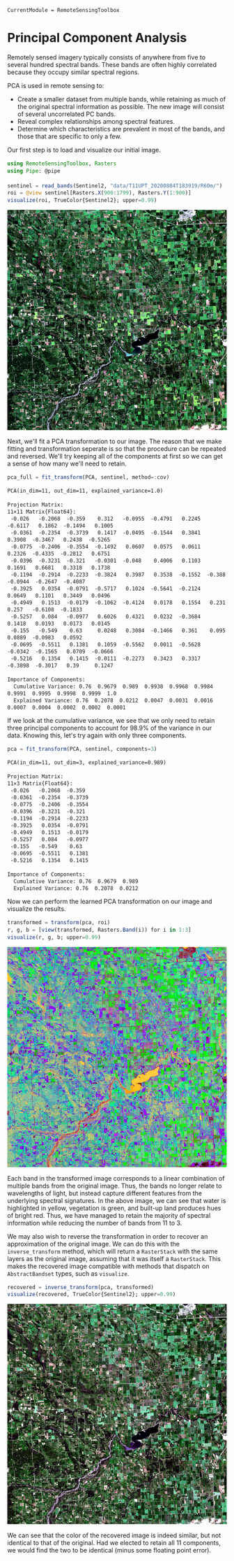 ```@meta
CurrentModule = RemoteSensingToolbox
```

# Principal Component Analysis

Remotely sensed imagery typically consists of anywhere from five to several hundred spectral bands. These bands are often highly correlated because they occupy similar spectral regions. 

PCA is used in remote sensing to:
- Create a smaller dataset from multiple bands, while retaining as much of the original spectral information as possible. The new image will consist of several uncorrelated PC bands.
- Reveal complex relationships among spectral features.
- Determine which characteristics are prevalent in most of the bands, and those that are specific to only a few.

Our first step is to load and visualize our initial image.

```julia
using RemoteSensingToolbox, Rasters
using Pipe: @pipe

sentinel = read_bands(Sentinel2, "data/T11UPT_20200804T183919/R60m/")
roi = @view sentinel[Rasters.X(900:1799), Rasters.Y(1:900)]
visualize(roi, TrueColor{Sentinel2}; upper=0.99)
```

![](figures/original.png)

Next, we'll fit a PCA transformation to our image. The reason that we make fitting and transformation seperate is so that the procedure can be repeated and reversed. We'll try keeping all of the components at first so we can get a sense of how many we'll need to retain. 

```julia
pca_full = fit_transform(PCA, sentinel, method=:cov)
```
```
PCA(in_dim=11, out_dim=11, explained_variance=1.0)

Projection Matrix:
11×11 Matrix{Float64}:
 -0.026   -0.2068  -0.359    0.312   -0.0955  -0.4791   0.2245  -0.6117   0.1862  -0.1494   0.1005
 -0.0361  -0.2354  -0.3739   0.1417  -0.0495  -0.1544   0.3841   0.3908  -0.3467   0.2438  -0.5265
 -0.0775  -0.2406  -0.3554  -0.1492   0.0607   0.0575   0.0611   0.2326  -0.4335  -0.2812   0.6751
 -0.0396  -0.3231  -0.321   -0.0301  -0.048    0.4006   0.1103   0.1691   0.6681   0.3318   0.1738
 -0.1194  -0.2914  -0.2233  -0.3824   0.3987   0.3538  -0.1552  -0.388   -0.0944  -0.2647  -0.4087
 -0.3925   0.0354  -0.0791  -0.5717   0.1024  -0.5641  -0.2124   0.0649   0.1101   0.3449   0.0496
 -0.4949   0.1513  -0.0179  -0.1062  -0.4124   0.0178   0.1554   0.231    0.257   -0.6108  -0.1833
 -0.5257   0.084   -0.0977   0.6026   0.4321   0.0232  -0.3684   0.1418   0.0193   0.0173   0.0145
 -0.155   -0.549    0.63     0.0248   0.3084  -0.1466   0.361    0.095    0.0889  -0.0983   0.0592
 -0.0695  -0.5511   0.1381   0.1059  -0.5562   0.0011  -0.5628  -0.0342  -0.1565   0.0709  -0.0666
 -0.5216   0.1354   0.1415  -0.0111  -0.2273   0.3423   0.3317  -0.3898  -0.3017   0.39     0.1247

Importance of Components:
  Cumulative Variance: 0.76  0.9679  0.989  0.9938  0.9968  0.9984  0.9991  0.9995  0.9998  0.9999  1.0
  Explained Variance: 0.76  0.2078  0.0212  0.0047  0.0031  0.0016  0.0007  0.0004  0.0002  0.0002  0.0001
```

If we look at the cumulative variance, we see that we only need to retain three principal components to account for 98.9% of the variance in our data. Knowing this, let's try again with only three components.

```julia
pca = fit_transform(PCA, sentinel, components=3)
```
```
PCA(in_dim=11, out_dim=3, explained_variance=0.989)

Projection Matrix:
11×3 Matrix{Float64}:
 -0.026   -0.2068  -0.359
 -0.0361  -0.2354  -0.3739
 -0.0775  -0.2406  -0.3554
 -0.0396  -0.3231  -0.321
 -0.1194  -0.2914  -0.2233
 -0.3925   0.0354  -0.0791
 -0.4949   0.1513  -0.0179
 -0.5257   0.084   -0.0977
 -0.155   -0.549    0.63
 -0.0695  -0.5511   0.1381
 -0.5216   0.1354   0.1415

Importance of Components:
  Cumulative Variance: 0.76  0.9679  0.989
  Explained Variance: 0.76  0.2078  0.0212
```

Now we can perform the learned PCA transformation on our image and visualize the results.

```julia
transformed = transform(pca, roi)
r, g, b = [view(transformed, Rasters.Band(i)) for i in 1:3]
visualize(r, g, b; upper=0.99)
```

![](figures/pca.png)

Each band in the transformed image corresponds to a linear combination of multiple bands from the original image. Thus, the bands no longer relate to wavelengths of light, but instead capture different features from the underlying spectral signatures. In the above image, we can see that water is highlighted in yellow, vegetation is green, and built-up land produces hues of bright red. Thus, we have managed to retain the majority of spectral information while reducing the number of bands from 11 to 3.

We may also wish to reverse the transformation in order to recover an approximation of the original image. We can do this with the `inverse_transform` method, which will return a `RasterStack` with the same layers as the original image, assuming that it was itself a `RasterStack`. This makes the recovered image compatible with methods that dispatch on `AbstractBandset` types, such as `visualize`.

```julia
recovered = inverse_transform(pca, transformed)
visualize(recovered, TrueColor{Sentinel2}; upper=0.99)
```

![](figures/recovered.png)

We can see that the color of the recovered image is indeed similar, but not identical to that of the original. Had we elected to retain all 11 components, we would find the two to be identical (minus some floating point error).